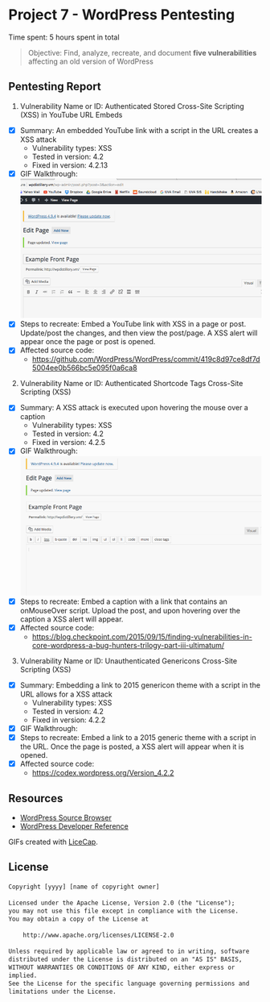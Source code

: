 # Project 7 - WordPress Pentesting

Time spent: 5 hours spent in total

> Objective: Find, analyze, recreate, and document **five vulnerabilities** affecting an old version of WordPress

## Pentesting Report

1. Vulnerability Name or ID: Authenticated Stored Cross-Site Scripting (XSS) in YouTube URL Embeds
  - [X] Summary: An embedded YouTube link with a script in the URL creates a XSS attack
    - Vulnerability types: XSS
    - Tested in version: 4.2
    - Fixed in version: 4.2.13
  - [X] GIF Walkthrough: <img src="https://github.com/mattcc1398/CodePath-Week7/blob/master/YouTube%20XSS.gif" width="800">
  - [X] Steps to recreate: Embed a YouTube link with XSS in a page or post. Update/post the changes, and then view the post/page. A XSS alert will appear once the page or post is opened.
  - [X] Affected source code:
    - https://github.com/WordPress/WordPress/commit/419c8d97ce8df7d5004ee0b566bc5e095f0a6ca8
 
2. Vulnerability Name or ID: Authenticated Shortcode Tags Cross-Site Scripting (XSS) 
  - [X] Summary: A XSS attack is executed upon hovering the mouse over a caption
    - Vulnerability types: XSS
    - Tested in version: 4.2
    - Fixed in version: 4.2.5
  - [X] GIF Walkthrough: <img src="https://github.com/mattcc1398/CodePath-Week7/blob/master/Shortcode%20tags.gif" width="800">
  - [X] Steps to recreate: Embed a caption with a link that contains an onMouseOver script. Upload the post, and upon hovering over the caption a XSS alert will appear. 
  - [X] Affected source code: 
    - https://blog.checkpoint.com/2015/09/15/finding-vulnerabilities-in-core-wordpress-a-bug-hunters-trilogy-part-iii-ultimatum/
3. Vulnerability Name or ID: Unauthenticated Genericons Cross-Site Scripting (XSS)
  - [X] Summary: Embedding a link to 2015 genericon theme with a script in the URL allows for a XSS attack
    - Vulnerability types: XSS
    - Tested in version: 4.2 
    - Fixed in version: 4.2.2
  - [X] GIF Walkthrough: <img src="" width="800">
  - [X] Steps to recreate: Embed a link to a 2015 generic theme with a script in the URL. Once the page is posted, a XSS alert will appear when it is opened. 
  - [X] Affected source code:
    - https://codex.wordpress.org/Version_4.2.2

## Resources

- [WordPress Source Browser](https://core.trac.wordpress.org/browser/)
- [WordPress Developer Reference](https://developer.wordpress.org/reference/)

GIFs created with [LiceCap](http://www.cockos.com/licecap/).


## License

    Copyright [yyyy] [name of copyright owner]

    Licensed under the Apache License, Version 2.0 (the "License");
    you may not use this file except in compliance with the License.
    You may obtain a copy of the License at

        http://www.apache.org/licenses/LICENSE-2.0

    Unless required by applicable law or agreed to in writing, software
    distributed under the License is distributed on an "AS IS" BASIS,
    WITHOUT WARRANTIES OR CONDITIONS OF ANY KIND, either express or implied.
    See the License for the specific language governing permissions and
    limitations under the License.
